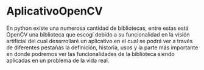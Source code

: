 # AplicativoOpenCV
En python existe una numerosa cantidad de bibliotecas, entre estas está OpenCV una biblioteca que escogí debido a su funcionalidad en la visión artificial del cual desarrollaré un aplicativo en el cual se podrá ver a través de diferentes pestañas la definición, historia, usos y la parte más importante en donde podremos ver las funcionalidades de la biblioteca siendo aplicadas en un problema de la vida real.
